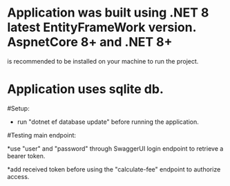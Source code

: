 # Application was built using .NET 8 latest EntityFrameWork version. AspnetCore 8+ and .NET 8+ 
is recommended to be installed on your machine to run the project.
# Application uses sqlite db.

#Setup:
* run "dotnet ef database update" before running the application.

#Testing main endpoint:

*use "user" and "password" through SwaggerUI login endpoint to retrieve a bearer token.

*add received token before using the "calculate-fee" endpoint to authorize access.
